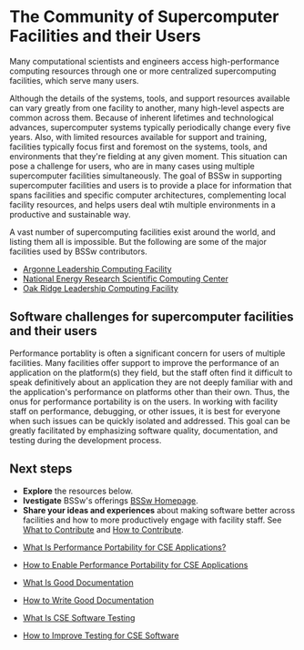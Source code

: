 # The Community of Supercomputer Facilities and their Users

Many computational scientists and engineers access high-performance computing resources through one or more centralized supercomputing facilities, which serve many users.

Although the details of the systems, tools, and support resources available can vary greatly from one facility to another, many high-level aspects  are common across them.  Because of inherent lifetimes and technological advances, supercomputer systems typically periodically change every five years.  Also, with limited resources available for support and training, facilities typically focus first and foremost on the systems, tools, and environments that they're fielding at any given moment. This situation can pose a challenge for users, who are in many cases using multiple supercomputer facilities simultaneously. The goal of BSSw in supporting supercomputer facilities and users is to provide a place for information that spans facilities and specific computer architectures, complementing local facility resources, and helps users deal wtih multiple environments in a productive and sustainable way.

A vast number of supercomputing facilities exist around the world, and listing them all is impossible. But the following are some of the major facilities used by BSSw contributors.
<!---
       These could point to the facility pages proper, or to a BSSw "sub-community" page that makes more specific connections between that facility and BSSw content
--->
- [Argonne Leadership Computing Facility](http://www.alcf.anl.gov/)
- [National Energy Research Scientific Computing Center](http://www.nersc.gov/)
- [Oak Ridge Leadership Computing Facility](https://www.olcf.ornl.gov/)

## Software challenges for supercomputer facilities and their users

Performance portablity is often a significant concern for users of multiple facilities. Many facilities offer support to improve the performance of an application on the platform(s) they field, but the staff often find it difficult to speak definitively about an application they are not deeply familiar with and the application's performance on platforms other than their own. Thus, the onus for performance portability is on the users. In  working with facility staff on performance, debugging, or other issues, it is best for everyone when such issues can be quickly isolated and addressed.  This goal can be greatly facilitated by emphasizing software quality, documentation, and testing during the development process.

## Next steps
- **Explore** the resources below.
- **Ivestigate**  BSSw's offerings [BSSw Homepage](../Homepage.md).
- **Share your ideas and experiences** about making software better across facilities and how to more productively engage with facility staff. See [What to Contribute](../WhatToContribute.md) and [How to Contribute](../HowToContribute.md).

<!--
Featured resources for the Community of Supercomputer Facilities and their Users
Edit this list to change resources that appear on the front-end site.
-->

* [What Is Performance Portability for CSE Applications?](../../CuratedContent/WhatIsPerfPortabilityForCseApps.md)

* [How to Enable Performance Portability for CSE Applications](../../CuratedContent/HowToEnablePerfPortabilityForCseApps.md)

* [What Is Good Documentation](../../CuratedContent/WhatIsGoodDocumentation.md)

* [How to Write Good Documentation](../../CuratedContent/HowToWriteGoodDocumentation.md)

* [What Is CSE Software Testing](../../CuratedContent/WhatIsCseSwTesting.md)

* [How to Improve Testing for CSE Software](../../CuratedContent/HowToImproveTestingForCseSw.md)

<!---
Publish: yes
--->
